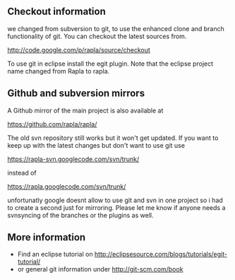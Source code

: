 ## Checkout information ##

we changed from subversion to git, to use the enhanced clone and branch functionality of git. You can checkout the latest sources from.

http://code.google.com/p/rapla/source/checkout

To use git in eclipse install the egit plugin. Note that the eclipse project name changed from Rapla to rapla.

## Github and subversion mirrors ##

A Github mirror of the main project is also available at

https://github.com/rapla/rapla/

The old svn repository still works but it won't get updated.
If you want to keep up with the latest changes but don't want to use git
use

https://rapla-svn.googlecode.com/svn/trunk/

instead of

https://rapla.googlecode.com/svn/trunk/

unfortunatly google doesnt allow to use git and svn in one project so i had to create a second just for mirroring. Please let me know if anyone needs a svnsyncing of the branches or the plugins as well.

## More information ##

  * Find an eclipse tutorial on http://eclipsesource.com/blogs/tutorials/egit-tutorial/
  * or general git information under http://git-scm.com/book
